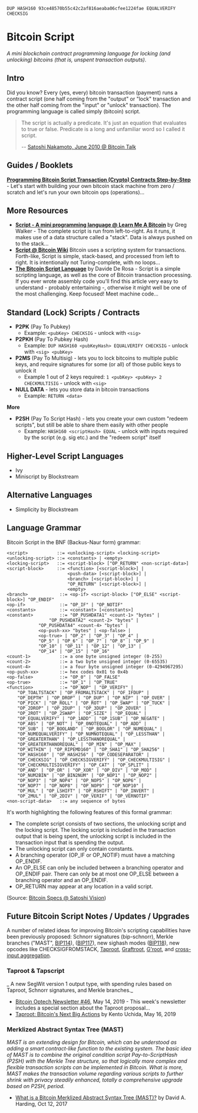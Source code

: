 `DUP HASH160 93ce48570b55c42c2af816aeaba06cfee1224fae EQUALVERIFY CHECKSIG`


# Bitcoin Script

_A mini blockchain contract programming language for locking (and unlocking) bitcoins (that is, unspent transaction outputs)_.


## Intro

Did you know? Every (yes, every) bitcoin transaction (payment) runs
a contract script (one half coming from the "output" or "lock" transaction and the
other half coming from the "input" or "unlock" transaction).
The programming language is called simply (bitcoin) script.

> The script is actually a predicate. It's just an equation that evaluates to true or false. 
> Predicate is a long and unfamiliar word so I called it script. 
>
> -- [Satoshi Nakamoto, June 2010 @ Bitcoin Talk](https://bitcointalk.org/index.php?topic=195.msg1611#msg1611)



## Guides / Booklets

[**Programming Bitcoin Script Transaction (Crypto) Contracts Step-by-Step**](https://github.com/openblockchains/programming-bitcoin-script) - 
Let's start with building your own bitcoin stack machine from zero / scratch and let's run your own bitcoin ops (operations)...


## More Resources

- [**Script - A mini programming language @ Learn Me A Bitcoin**](https://learnmeabitcoin.com/guide/script) by Greg Walker - The complete script is run from left-to-right. As it runs, it makes use of a data structure called a "stack". Data is always pushed on to the stack...
- [**Script @ Bitcoin Wiki**](https://en.bitcoin.it/wiki/Script) Bitcoin uses a scripting system for transactions. Forth-like, Script is simple, stack-based, and processed from left to right. It is intentionally not Turing-complete, with no loops...
- [**The Bitcoin Script Language**](http://davidederosa.com/basic-blockchain-programming/bitcoin-script-language-part-one/) by Davide De Rosa - Script is a simple scripting language, as well as the core of Bitcoin transaction processing. If you ever wrote assembly code you'll find this article very easy to understand - probably entertaining -, otherwise it might well be one of the most challenging. Keep focused! Meet machine code...
 



## Standard (Lock) Scripts / Contracts

- **P2PK** (Pay To Pubkey)
  - Example: `<pubKey> CHECKSIG` - unlock with `<sig>`
- **P2PKH** (Pay To Pubkey Hash) 
  - Example: `DUP HASH160 <pubKeyHash> EQUALVERIFY CHECKSIG` - unlock with `<sig> <pubKey>`
- **P2MS** (Pay To Multisig) - lets you to lock bitcoins to multiple public keys, and require signatures for some (or all) of those public keys to unlock it
  - Example 1 out of 2 keys required: `1 <pubKey> <pubKey> 2 CHECKMULTISIG` - unlock with `<sig>` 
- **NULL DATA** - lets you store data in bitcoin transactions
  - Example: `RETURN <data>`

**More**

- **P2SH** (Pay To Script Hash) - lets you create your own custom "redeem scripts", but still be able to share them easily with other people
  - Example: `HASH160 <scriptHash> EQUAL` - unlock with inputs required by the script (e.g. sig etc.) and the "redeem script" itself




## Higher-Level Script Languages

- Ivy
- Miniscript by Blockstream


## Alternative Languages

- Simplicity by Blockstream

 
 
## Language Grammar
 
Bitcoin Script in the BNF (Backus-Naur form) grammar:

```
<script>           ::= <unlocking-script> <locking-script>
<unlocking-script> ::= <constants> | <empty>
<locking-script>   ::= <script-block> ["OP_RETURN" <non-script-data>]
<script-block>     ::= <function> [<script-block>] | 
                       <push-data> [<script-block>] |
                       <branch> [<script-block>] |
                       "OP_RETURN" [<script-block>] |
                       <empty>
<branch>            ::= <op-if> <script-block> ["OP_ELSE" <script-block>] "OP_ENDIF"
<op-if>             ::= "OP_IF" | "OP_NOTIF"
<constants>         ::= <constant> [<constants>]
<constant>          ::= "OP_PUSHDATA1" <count-1> "bytes" |
				"OP_PUSHDATA2" <count-2> "bytes" |
            "OP_PUSHDATA4" <count-4> "bytes" |
            <op-push-xx> "bytes" | <op-false> | 
            <op-true> | "OP_2" | "OP_3" | "OP_4" |
            "OP_5" | "OP_6" | "OP_7" | "OP_8" | "OP_9" | 
            "OP_10" | "OP_11" | "OP_12" | "OP_13" | 
            "OP_14" | "OP_15" | "OP_16"
<count-1>           ::= a one byte unsigned integer (0-255)
<count-2>           ::= a two byte unsigned integer (0-65535)
<count-4>           ::= a four byte unsigned integer (0-4294967295)
<op-push-xx>        ::= hex codes 0x01 to 0x4b
<op-false>          ::= "OP_0" | "OP_FALSE"
<op-true>           ::= "OP_1" | "OP_TRUE"
<function>          ::= "OP_NOP" | "OP_VERIFY" | 
    "OP_TOALTSTACK" | "OP_FROMALTSTACK" | "OF_IFDUP" | 
    "OP_DEPTH" | "OP_DROP" | "OP_DUP" | "OP_NIP" | "OP_OVER" |
    "OP_PICK" | "OP_ROLL" | "OP_ROT" | "OP_SWAP" | "OP_TUCK" |
    "OP_2DROP" | "OP_2DUP" | "OP_3DUP" | "OP_2OVER" | 
    "OP_2ROT" | "OP_2SWAP" | "OP_SIZE" | "OP_EQUAL" | 
    "OP_EQUALVERIFY" | "OP_1ADD" | "OP_1SUB" | "OP_NEGATE" |
    "OP_ABS" | "OP_NOT" | "OP_0NOTEQUAL" | "OP_ADD" | 
    "OP_SUB" | "OP_BOOLAND" | "OP_BOOLOR" | "OP_NUMEQUAL" |
    "OP_NUMEQUALVERIFY" | "OP_NUMNOTEQUAL" | "OP_LESSTHAN" |
    "OP_GREATERTHAN" | "OP_LESSTHANOREQUAL" |
    "OP_GREATERTHANOREQUAL" | "OP_MIN" | "OP_MAX" | 
    "OP_WITHIN" | "OP_RIPEMD160" | "OP_SHA1" | "OP_SHA256" |
    "OP_HASH160" | "OP_HASH256" | "OP_CODESEPARATOR" | 
    "OP_CHECKSIG" | "OP_CHECKSIGVERIFY" | "OP_CHECKMULTISIG" |
    "OP_CHECKMULTISIGVERIFY" | "OP_CAT" | "OP_SPLIT" | 
    "OP_AND" | "OP_OR" | "OP_XOR" | "OP_DIV" | "OP_MOD" |
    "OP_NUM2BIN" | "OP_BIN2NUM" | "OP_NOP1" | "OP_NOP2" | 
    "OP_NOP3" | "OP_NOP4" | "OP_NOP5" | "OP_NOP6" | 
    "OP_NOP7" | "OP_NOP8" | "OP_NOP9" | "OP_NOP10" |
    "OP_MUL" | "OP_LSHIFT" | "OP_RSHIFT" | "OP_INVERT" | 
    "OP_2MUL" | "OP_2DIV" | "OP_VERIF" | "OP_VERNOTIF"
<non-script-data>   ::= any sequence of bytes
```

It's worth highlighting the following features of this formal grammar:

-   The complete script consists of two sections, the unlocking script and the locking script. The locking script is 
    included in the transaction output that is being spent, the unlocking script is included in the transaction input 
    that is spending the output.
-   The unlocking script can only contain constants.
-   A branching operator (OP_IF or OP_NOTIF) must have a matching OP_ENDIF.
-   An OP_ELSE can only be included between a branching operator and OP_ENDIF pair. There can only be at most one 
    OP_ELSE between a branching operator and an OP_ENDIF.
-   OP_RETURN may appear at any location in a valid script.

(Source: [Bitcoin Specs @ Satoshi Vision](https://github.com/bitcoin-sv-specs/protocol/blob/master/updates/genesis-spec.md#formal-grammar-for-bitcoin-script))



## Future Bitcoin Script Notes / Updates / Upgrades

A number of related ideas for improving Bitcoin's scripting capabilities have been previously proposed: Schnorr signatures (bip-schnorr), Merkle branches ("MAST", [BIP114](https://github.com/bitcoin/bips/blob/master/bip-0114.mediawiki)), ([BIP117](https://github.com/bitcoin/bips/blob/master/bip-0117.mediawiki)), new sighash modes ([BIP118](https://github.com/bitcoin/bips/blob/master/bip-0118.mediawiki)), new opcodes like CHECKSIGFROMSTACK, [Taproot](https://lists.linuxfoundation.org/pipermail/bitcoin-dev/2018-January/015614.html), [Graftroot](https://lists.linuxfoundation.org/pipermail/bitcoin-dev/2018-February/015700.html), [G'root](https://lists.linuxfoundation.org/pipermail/bitcoin-dev/2018-July/016249.html), and [cross-input aggregation](https://bitcointalk.org/index.php?topic=1377298.0).


### Taproot & Tapscript

_ A new SegWit version 1 output type, with spending rules based on Taproot, Schnorr signatures, and Merkle branches._

- [Bitcoin Optech Newsletter #46](https://bitcoinops.org/en/newsletters/2019/05/14/#overview-of-the-taproot--tapscript-proposed-bips), May 14, 2019 - This week's newsletter includes a special section about the Taproot proposal...
- [Taproot: Bitcoin's Next Big Actions](https://medium.com/coinmonks/taproot-bitcoins-next-big-actions-9c58bb2e111f) by Kento Uchida, May 16, 2019 



### Merklized Abstract Syntax Tree (MAST)

_MAST is an extending design for Bitcoin, which can be understood as adding a smart contract-like function to the existing system. The basic idea of MAST is to combine the original condition script Pay-to-ScriptHash (P2SH) with the Merkle Tree structure, so that logically more complex and flexible transaction scripts can be implemented in Bitcoin. What is more, MAST makes the transaction volume regarding various scripts to further shrink with privacy steadily enhanced, totally a comprehensive upgrade based on P2SH, period._ 

- [What is a Bitcoin Merklized Abstract Syntax Tree (MAST)?](https://bitcointechtalk.com/what-is-a-bitcoin-merklized-abstract-syntax-tree-mast-33fdf2da5e2f) by David A. Harding, Oct 12, 2017

